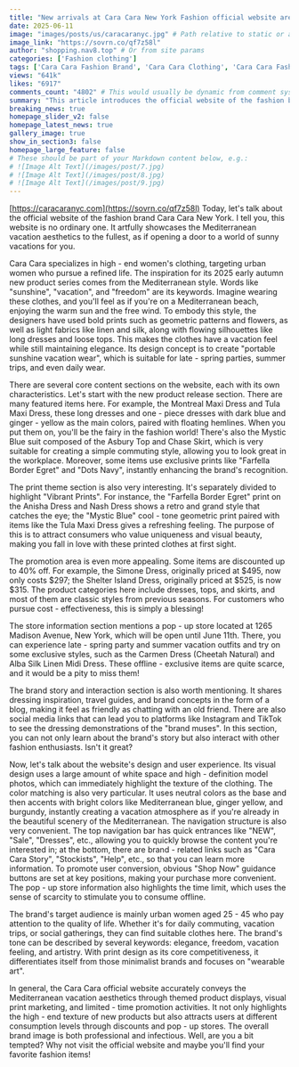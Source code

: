 ```yaml
---
title: "New arrivals at Cara Cara New York Fashion official website are up to 40% off. Unlock fashionable items with a Mediterranean vacation style."
date: 2025-06-11
image: "images/posts/us/caracaranyc.jpg" # Path relative to static or assets
image_link: "https://sovrn.co/qf7z58l"
author: "shopping.nav8.top" # Or from site params
categories: ['Fashion clothing']
tags: ['Cara Cara Fashion Brand', 'Cara Cara Clothing', 'Cara Cara Fashion Items', 'Fashion Items', 'Dresses', 'Tops', 'Sets', 'Fashion Items', 'Clothing', "Women's Clothing", 'Skirts']
views: "641k"
likes: "6917"
comments_count: "4802" # This would usually be dynamic from comment system
summary: "This article introduces the official website of the fashion brand Cara Cara New York, which specializes in high-end women's clothing. The early autumn 2025 new products have a Mediterranean style. The website features sections such as new product releases and print themes, and there are promotions on some items. The pop-up store is open for a limited time. The official website has a great design and user experience, accurately conveying the aesthetics of a vacation, and attracting users from different consumption levels."
breaking_news: true   
homepage_slider_v2: false  
homepage_latest_news: true  
gallery_image: true  
show_in_section3: false
homepage_large_feature: false
# These should be part of your Markdown content below, e.g.:
# ![Image Alt Text](/images/post/7.jpg)
# ![Image Alt Text](/images/post/8.jpg)
# ![Image Alt Text](/images/post/9.jpg)
---
```

[https://caracaranyc.com](https://sovrn.co/qf7z58l)
Today, let's talk about the official website of the fashion brand Cara Cara New York. I tell you, this website is no ordinary one. It artfully showcases the Mediterranean vacation aesthetics to the fullest, as if opening a door to a world of sunny vacations for you.

Cara Cara specializes in high - end women's clothing, targeting urban women who pursue a refined life. The inspiration for its 2025 early autumn new product series comes from the Mediterranean style. Words like "sunshine", "vacation", and "freedom" are its keywords. Imagine wearing these clothes, and you'll feel as if you're on a Mediterranean beach, enjoying the warm sun and the free wind. To embody this style, the designers have used bold prints such as geometric patterns and flowers, as well as light fabrics like linen and silk, along with flowing silhouettes like long dresses and loose tops. This makes the clothes have a vacation feel while still maintaining elegance. Its design concept is to create "portable sunshine vacation wear", which is suitable for late - spring parties, summer trips, and even daily wear.

There are several core content sections on the website, each with its own characteristics. Let's start with the new product release section. There are many featured items here. For example, the Montreal Maxi Dress and Tula Maxi Dress, these long dresses and one - piece dresses with dark blue and ginger - yellow as the main colors, paired with floating hemlines. When you put them on, you'll be the fairy in the fashion world! There's also the Mystic Blue suit composed of the Asbury Top and Chase Skirt, which is very suitable for creating a simple commuting style, allowing you to look great in the workplace. Moreover, some items use exclusive prints like "Farfella Border Egret" and "Dots Navy", instantly enhancing the brand's recognition.

The print theme section is also very interesting. It's separately divided to highlight "Vibrant Prints". For instance, the "Farfella Border Egret" print on the Anisha Dress and Nash Dress shows a retro and grand style that catches the eye; the "Mystic Blue" cool - tone geometric print paired with items like the Tula Maxi Dress gives a refreshing feeling. The purpose of this is to attract consumers who value uniqueness and visual beauty, making you fall in love with these printed clothes at first sight.

The promotion area is even more appealing. Some items are discounted up to 40% off. For example, the Simone Dress, originally priced at $495, now only costs $297; the Shelter Island Dress, originally priced at $525, is now $315. The product categories here include dresses, tops, and skirts, and most of them are classic styles from previous seasons. For customers who pursue cost - effectiveness, this is simply a blessing!

The store information section mentions a pop - up store located at 1265 Madison Avenue, New York, which will be open until June 11th. There, you can experience late - spring party and summer vacation outfits and try on some exclusive styles, such as the Carmen Dress (Cheetah Natural) and Alba Silk Linen Midi Dress. These offline - exclusive items are quite scarce, and it would be a pity to miss them!

The brand story and interaction section is also worth mentioning. It shares dressing inspiration, travel guides, and brand concepts in the form of a blog, making it feel as friendly as chatting with an old friend. There are also social media links that can lead you to platforms like Instagram and TikTok to see the dressing demonstrations of the "brand muses". In this section, you can not only learn about the brand's story but also interact with other fashion enthusiasts. Isn't it great?

Now, let's talk about the website's design and user experience. Its visual design uses a large amount of white space and high - definition model photos, which can immediately highlight the texture of the clothing. The color matching is also very particular. It uses neutral colors as the base and then accents with bright colors like Mediterranean blue, ginger yellow, and burgundy, instantly creating a vacation atmosphere as if you're already in the beautiful scenery of the Mediterranean. The navigation structure is also very convenient. The top navigation bar has quick entrances like "NEW", "Sale", "Dresses", etc., allowing you to quickly browse the content you're interested in; at the bottom, there are brand - related links such as "Cara Cara Story", "Stockists", "Help", etc., so that you can learn more information. To promote user conversion, obvious "Shop Now" guidance buttons are set at key positions, making your purchase more convenient. The pop - up store information also highlights the time limit, which uses the sense of scarcity to stimulate you to consume offline.

The brand's target audience is mainly urban women aged 25 - 45 who pay attention to the quality of life. Whether it's for daily commuting, vacation trips, or social gatherings, they can find suitable clothes here. The brand's tone can be described by several keywords: elegance, freedom, vacation feeling, and artistry. With print design as its core competitiveness, it differentiates itself from those minimalist brands and focuses on "wearable art".

In general, the Cara Cara official website accurately conveys the Mediterranean vacation aesthetics through themed product displays, visual print marketing, and limited - time promotion activities. It not only highlights the high - end texture of new products but also attracts users at different consumption levels through discounts and pop - up stores. The overall brand image is both professional and infectious. Well, are you a bit tempted? Why not visit the official website and maybe you'll find your favorite fashion items! 
